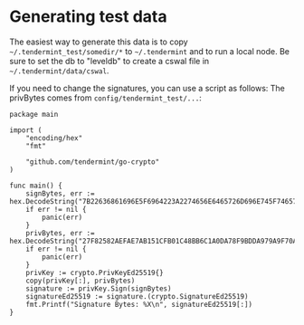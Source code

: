 # Generating test data

The easiest way to generate this data is to copy `~/.tendermint_test/somedir/*` to `~/.tendermint`
and to run a local node.
Be sure to set the db to "leveldb" to create a cswal file in `~/.tendermint/data/cswal`.

If you need to change the signatures, you can use a script as follows:
The privBytes comes from `config/tendermint_test/...`:

```
package main

import (
	"encoding/hex"
	"fmt"

	"github.com/tendermint/go-crypto"
)

func main() {
	signBytes, err := hex.DecodeString("7B22636861696E5F6964223A2274656E6465726D696E745F74657374222C22766F7465223A7B22626C6F636B5F68617368223A2242453544373939433846353044354645383533364334333932464443384537423342313830373638222C22626C6F636B5F70617274735F686561646572223A506172745365747B543A31204236323237323535464632307D2C22686569676874223A312C22726F756E64223A302C2274797065223A327D7D")
	if err != nil {
		panic(err)
	}
	privBytes, err := hex.DecodeString("27F82582AEFAE7AB151CFB01C48BB6C1A0DA78F9BDDA979A9F70A84D074EB07D3B3069C422E19688B45CBFAE7BB009FC0FA1B1EA86593519318B7214853803C8")
	if err != nil {
		panic(err)
	}
	privKey := crypto.PrivKeyEd25519{}
	copy(privKey[:], privBytes)
	signature := privKey.Sign(signBytes)
	signatureEd25519 := signature.(crypto.SignatureEd25519)
	fmt.Printf("Signature Bytes: %X\n", signatureEd25519[:])
}
```

